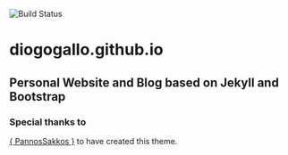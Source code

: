 ![Build Status](https://travis-ci.org/diogogallo/diogogallo.github.io.svg?branch=master)

# diogogallo.github.io
## Personal Website and Blog based on Jekyll and Bootstrap

### Special thanks to
[{ PannosSakkos }](https://github.com/PanosSakkos/personal-jekyll-theme) to have created this theme.